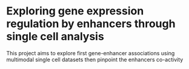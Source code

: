 # Exploring gene expression regulation by enhancers through single cell analysis

This project aims to explore first gene-enhancer associations using multimodal single cell datasets then pinpoint the enhancers co-activity
